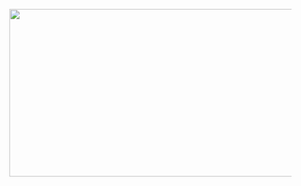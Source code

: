 <a href="https://solved.ac/profile/zer0ken"><img src="https://api.solve-nyang.com/compose/zer0ken" width="600" height="300"/></a>
